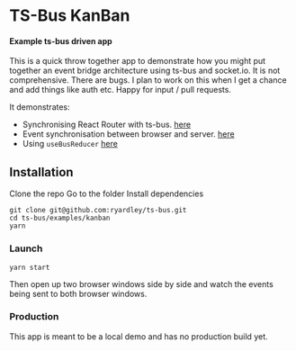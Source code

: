 # TS-Bus KanBan
#### Example ts-bus driven app

This is a quick throw together app to demonstrate how you might put together an event bridge architecture using ts-bus and socket.io. It is not comprehensive. There are bugs. I plan to work on this when I get a chance and add things like auth etc. Happy for input / pull requests.

It demonstrates:

- Synchronising React Router with ts-bus. [here](https://github.com/ryardley/ts-bus/blob/master/examples/kanban/src/modules/routes/app.tsx#L12)
- Event synchronisation between browser and server. [here](https://github.com/ryardley/ts-bus/blob/master/examples/kanban/src/modules/event-sync/app.tsx#L8)
- Using `useBusReducer` [here](https://github.com/ryardley/ts-bus/blob/master/examples/kanban/src/modules/board/app.tsx#L9)

## Installation

Clone the repo
Go to the folder
Install dependencies

```
git clone git@github.com:ryardley/ts-bus.git
cd ts-bus/examples/kanban
yarn
```

### Launch

```
yarn start
```

Then open up two browser windows side by side and watch the events being sent to both browser windows.

### Production

This app is meant to be a local demo and has no production build yet.
